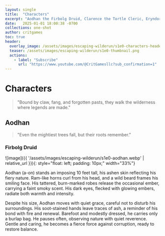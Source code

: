 ```yaml
---
layout: single
title:  "Characters"
excerpt: "Aodhan the Firbolg Druid, Clarence the Tortle Cleric, Eryndor the Human Warlock, Kingsley theh Dragonborn Fighter, Mars the Quasit Sorcerer, Wraithfoot the Bugbear Theif, and Zoro the Human Wizard."
date:   2025-01-01 18:00:38 -0700
collections: one-shot
author: critgames
toc: true
header:
  overlay_image: /assets/images/escaping-wilderun/s1e0-characters-header.webp
  teaser: /assets/images/escaping-wilderun/s1e0-thumbnail.png
  actions:
    - label: "Subscribe"
      url: "https://www.youtube.com/@CritGamesllc?sub_confirmation=1"
---
```


# Characters
> "Bound by claw, fang, and forgotten pasts, they walk the wilderness where legends are made."

## Aodhan
> "Even the mightiest trees fall, but their roots remember."

### Firbolg Druid
![image]({{ '/assets/images/escaping-wilderun/s1e0-aodhan.webp' | relative_url }}){: style="float: left; padding: 10px;" width="33%"}

Aodhan (a-on) stands an imposing 10 feet tall, his ashen skin reflecting his fiery nature. Ram-like horns curl from his head, and a wild beard frames his smiling face. His tattered, burn-marked robes release the occasional ember, carrying a faint smoky scent. His dark eyes, flecked with glowing embers, radiate both warmth and intensity.

Despite his size, Aodhan moves with quiet grace, careful not to disturb his surroundings. His soot-stained hands leave traces of ash, a reminder of his bond with fire and renewal. Barefoot and modestly dressed, he carries only a burlap bag. He pauses often, observing nature with quiet reverence. Gentle and caring, he becomes a fierce force against corruption, ready to restore balance.

<!--
## Clarence
> "<Catchphrase>"
### Tortle Cleric
![image]({{ '/assets/images/escaping-wilderun/s1e0-clarence.webp' | relative_url }}){: style="float: left; padding: 10px;" width="33%"}

## Eryndor
### Human Warlock
![image]({{ '/assets/images/escaping-wilderun/s1e0-eryndor.webp' | relative_url }}){: style="float: left; padding: 10px;" width="33%"}

## Kingsley
### Dragonborn Fighter
![image]({{ '/assets/images/escaping-wilderun/s1e0-kingsley.webp' | relative_url }}){: style="float: left; padding: 10px;" width="33%"}

## Mars
### Sorcerer Quasit
![image]({{ '/assets/images/escaping-wilderun/s1e0-mars.webp' | relative_url }}){: style="float: left; padding: 10px;" width="33%"}

## Wraithfoot
### Bugbear Theif
![image]({{ '/assets/images/escaping-wilderun/s1e0-wraithfoot.webp' | relative_url }}){: style="float: left; padding: 10px;" width="33%"}

## Zoro
### Human Wizard
![image]({{ '/assets/images/escaping-wilderun/s1e0-zoro.webp' | relative_url }}){: style="float: left; padding: 10px;" width="33%"}
-->
